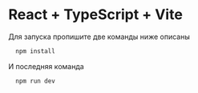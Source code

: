# React + TypeScript + Vite

Для запуска пропишите две команды ниже описаны

```bash
  npm install

```

И последняя команда

```bash
  npm run dev

```
